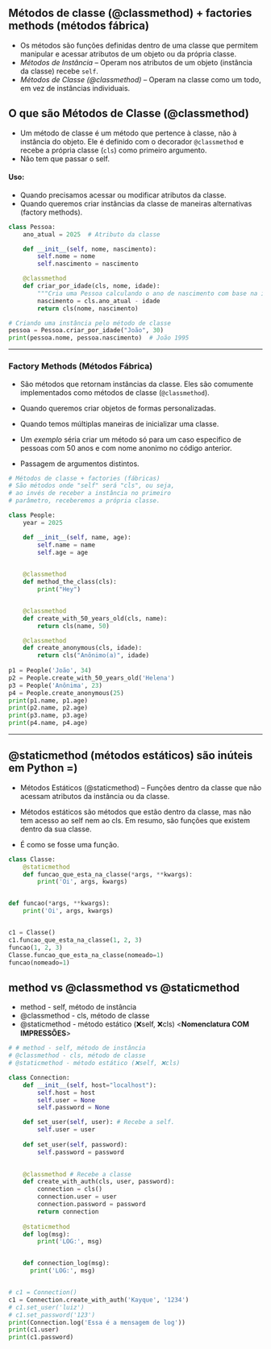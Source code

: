 ## Métodos de classe (@classmethod) + factories methods (métodos fábrica)
- Os métodos são funções definidas dentro de uma classe que permitem manipular e acessar atributos de um objeto ou da própria classe.
- *Métodos de Instância* – Operam nos atributos de um objeto (instância da classe) recebe `self`.
- *Métodos de Classe (@classmethod)* – Operam na classe como um todo, em vez de instâncias individuais.


## **O que são Métodos de Classe (@classmethod)**  
- Um método de classe é um método que pertence à classe, não à instância do objeto. Ele é definido com o decorador `@classmethod` e recebe a própria classe (`cls`) como primeiro argumento.  
- Não tem que passar o self.

#### Uso: 
- Quando precisamos acessar ou modificar atributos da classe.  
- Quando queremos criar instâncias da classe de maneiras alternativas (factory methods).  

```python
class Pessoa:
    ano_atual = 2025  # Atributo da classe

    def __init__(self, nome, nascimento):
        self.nome = nome
        self.nascimento = nascimento

    @classmethod
    def criar_por_idade(cls, nome, idade):
        """Cria uma Pessoa calculando o ano de nascimento com base na idade."""
        nascimento = cls.ano_atual - idade
        return cls(nome, nascimento)

# Criando uma instância pelo método de classe
pessoa = Pessoa.criar_por_idade("João", 30)
print(pessoa.nome, pessoa.nascimento)  # João 1995
```

---

### **Factory Methods (Métodos Fábrica)**  
- São métodos que retornam instâncias da classe. Eles são comumente implementados como métodos de classe (`@classmethod`).  

- Quando queremos criar objetos de formas personalizadas.  
- Quando temos múltiplas maneiras de inicializar uma classe.  

- Um *exemplo* séria criar um método só para um caso especifico de pessoas com 50 anos e com nome anonimo no código anterior.
- Passagem de argumentos distintos.

```py
# Métodos de classe + factories (fábricas)
# São métodos onde "self" será "cls", ou seja,
# ao invés de receber a instância no primeiro
# parâmetro, receberemos a própria classe.

class People:
    year = 2025

    def __init__(self, name, age):
        self.name = name
        self.age = age

    
    @classmethod
    def method_the_class(cls):
        print("Hey")


    @classmethod
    def create_with_50_years_old(cls, name):
        return cls(name, 50)

    @classmethod
    def create_anonymous(cls, idade):
        return cls("Anônimo(a)", idade)
    
p1 = People('João', 34)
p2 = People.create_with_50_years_old('Helena')
p3 = People('Anônima', 23)
p4 = People.create_anonymous(25)
print(p1.name, p1.age)
print(p2.name, p2.age)
print(p3.name, p3.age)
print(p4.name, p4.age)

```
---

## @staticmethod (métodos estáticos) são inúteis em Python =)
- Métodos Estáticos (@staticmethod) – Funções dentro da classe que não acessam atributos da instância ou da classe.

- Métodos estáticos são métodos que estão dentro da classe, mas não tem acesso ao self nem ao cls. Em resumo, são funções que existem dentro da sua classe.

- É como se fosse uma função. 


```py
class Classe:
    @staticmethod
    def funcao_que_esta_na_classe(*args, **kwargs):
        print('Oi', args, kwargs)


def funcao(*args, **kwargs):
    print('Oi', args, kwargs)


c1 = Classe()
c1.funcao_que_esta_na_classe(1, 2, 3)
funcao(1, 2, 3)
Classe.funcao_que_esta_na_classe(nomeado=1)
funcao(nomeado=1)
```

## method vs @classmethod vs @staticmethod
- method - self, método de instância
- @classmethod - cls, método de classe
- @staticmethod - método estático (❌self, ❌cls) <**Nomenclatura COM IMPRESSÕES**>

```py
# # method - self, método de instância
# @classmethod - cls, método de classe
# @staticmethod - método estático (❌self, ❌cls)

class Connection:
    def __init__(self, host="localhost"):
        self.host = host
        self.user = None
        self.password = None

    def set_user(self, user): # Recebe a self.
        self.user = user
    
    def set_user(self, password):
        self.password = password

    
    @classmethod # Recebe a classe
    def create_with_auth(cls, user, password):
        connection = cls()
        connection.user = user
        connection.password = password
        return connection
    
    @staticmethod
    def log(msg):
        print('LOG:', msg)


    def connection_log(msg):
      print('LOG:', msg)


# c1 = Connection()
c1 = Connection.create_with_auth('Kayque', '1234')
# c1.set_user('luiz')
# c1.set_password('123')
print(Connection.log('Essa é a mensagem de log'))
print(c1.user)
print(c1.password)


    
```